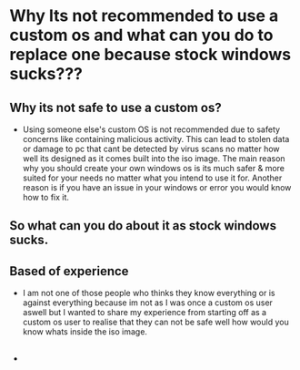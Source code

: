 # Why Its not recommended to use a custom os and what can you do to replace one because stock windows sucks???

## Why its not safe to use a custom os?
- Using someone else's custom OS is not recommended due to safety concerns like containing malicious activity. This can lead to stolen data or damage to pc that cant be detected by virus scans no matter how well its designed as it comes built into the iso image. The main reason why you should create your own windows os is its much safer & more suited for your needs no matter what you intend to use it for. Another reason is if you have an issue in your windows or error you would know how to fix it. 

## So what can you do about it as stock windows sucks.

## Based of experience
- I am not one of those people who thinks they know everything or is against everything because im not as I was once a custom os user aswell but I wanted to share my experience from starting off as a custom os user to realise that they can not be safe well how would you know whats inside the iso image.




- ##

